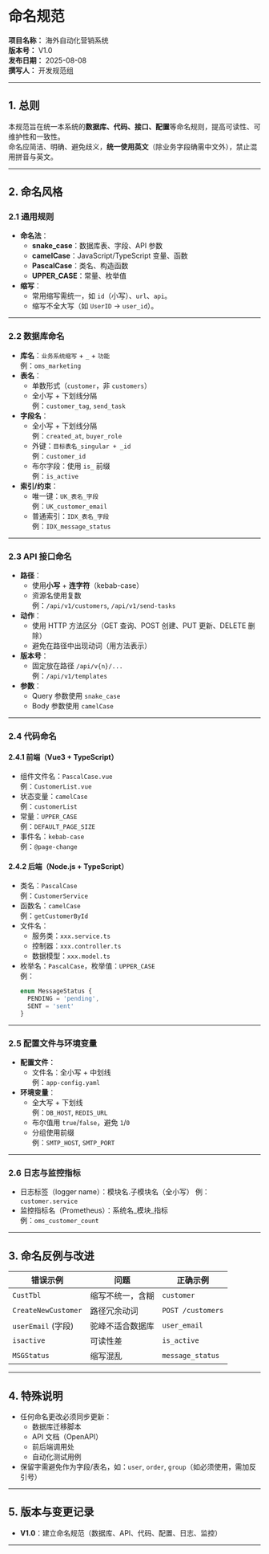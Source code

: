 # 命名规范
**项目名称：** 海外自动化营销系统  
**版本号：** V1.0  
**发布日期：** 2025-08-08  
**撰写人：** 开发规范组  

---

## 1. 总则
本规范旨在统一本系统的**数据库、代码、接口、配置**等命名规则，提高可读性、可维护性和一致性。  
命名应简洁、明确、避免歧义，**统一使用英文**（除业务字段确需中文外），禁止混用拼音与英文。

---

## 2. 命名风格

### 2.1 通用规则
- **命名法**：
  - **snake_case**：数据库表、字段、API 参数
  - **camelCase**：JavaScript/TypeScript 变量、函数
  - **PascalCase**：类名、构造函数
  - **UPPER_CASE**：常量、枚举值
- **缩写**：
  - 常用缩写需统一，如 `id`（小写）、`url`、`api`。
  - 缩写不全大写（如 `UserID` → `user_id`）。

---

### 2.2 数据库命名
- **库名**：`业务系统缩写` + `_` + `功能`  
  例：`oms_marketing`
- **表名**：
  - 单数形式（`customer`，非 `customers`）
  - 全小写 + 下划线分隔  
    例：`customer_tag`, `send_task`
- **字段名**：
  - 全小写 + 下划线分隔  
    例：`created_at`, `buyer_role`
  - 外键：`目标表名_singular + _id`  
    例：`customer_id`
  - 布尔字段：使用 `is_` 前缀  
    例：`is_active`
- **索引/约束**：
  - 唯一键：`UK_表名_字段`  
    例：`UK_customer_email`
  - 普通索引：`IDX_表名_字段`  
    例：`IDX_message_status`

---

### 2.3 API 接口命名
- **路径**：
  - 使用**小写** + **连字符**（kebab-case）
  - 资源名使用复数  
    例：`/api/v1/customers`, `/api/v1/send-tasks`
- **动作**：
  - 使用 HTTP 方法区分（GET 查询、POST 创建、PUT 更新、DELETE 删除）
  - 避免在路径中出现动词（用方法表示）
- **版本号**：
  - 固定放在路径 `/api/v{n}/...`  
    例：`/api/v1/templates`
- **参数**：
  - Query 参数使用 `snake_case`
  - Body 参数使用 `camelCase`

---

### 2.4 代码命名

#### 2.4.1 前端（Vue3 + TypeScript）
- 组件文件名：`PascalCase.vue`  
  例：`CustomerList.vue`
- 状态变量：`camelCase`  
  例：`customerList`
- 常量：`UPPER_CASE`  
  例：`DEFAULT_PAGE_SIZE`
- 事件名：`kebab-case`  
  例：`@page-change`

#### 2.4.2 后端（Node.js + TypeScript）
- 类名：`PascalCase`  
  例：`CustomerService`
- 函数名：`camelCase`  
  例：`getCustomerById`
- 文件名：
  - 服务类：`xxx.service.ts`
  - 控制器：`xxx.controller.ts`
  - 数据模型：`xxx.model.ts`
- 枚举名：`PascalCase`，枚举值：`UPPER_CASE`  
  例：
  ```ts
  enum MessageStatus {
    PENDING = 'pending',
    SENT = 'sent'
  }
  ```

---

### 2.5 配置文件与环境变量
- **配置文件**：
  - 文件名：全小写 + 中划线  
    例：`app-config.yaml`
- **环境变量**：
  - 全大写 + 下划线  
    例：`DB_HOST`, `REDIS_URL`
  - 布尔值用 `true`/`false`，避免 `1`/`0`
  - 分组使用前缀  
    例：`SMTP_HOST`, `SMTP_PORT`

---

### 2.6 日志与监控指标
- 日志标签（logger name）：模块名.子模块名（全小写）
  例：`customer.service`
- 监控指标名（Prometheus）：系统名_模块_指标  
  例：`oms_customer_count`

---

## 3. 命名反例与改进
| 错误示例            | 问题             | 正确示例          |
| ------------------- | ---------------- | ----------------- |
| `CustTbl`           | 缩写不统一，含糊 | `customer`        |
| `CreateNewCustomer` | 路径冗余动词     | `POST /customers` |
| `userEmail` (字段)  | 驼峰不适合数据库 | `user_email`      |
| `isactive`          | 可读性差         | `is_active`       |
| `MSGStatus`         | 缩写混乱         | `message_status`  |

---

## 4. 特殊说明
- 任何命名更改必须同步更新：
  - 数据库迁移脚本
  - API 文档（OpenAPI）
  - 前后端调用处
  - 自动化测试用例
- 保留字需避免作为字段/表名，如：`user`, `order`, `group`（如必须使用，需加反引号）

---

## 5. 版本与变更记录
- **V1.0**：建立命名规范（数据库、API、代码、配置、日志、监控）

---